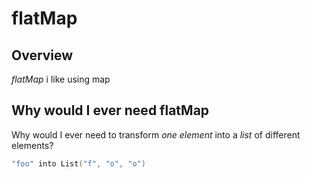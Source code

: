 # flatMap

## Overview
_flatMap_ i like using map

## Why would I ever need flatMap

Why would I ever need to transform _one element_ into a _list_ of different elements?

```scala
"foo" into List("f", "o", "o")
```